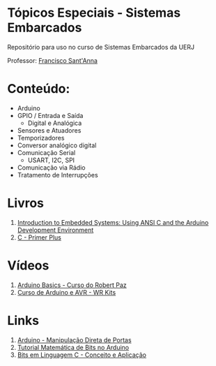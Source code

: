 # Tópicos Especiais - Sistemas Embarcados
Repositório para uso no curso de Sistemas Embarcados da UERJ

Professor: [Francisco Sant'Anna](https://github.com/fsantanna)

# Conteúdo:
- Arduino
- GPIO / Entrada e Saída
    - Digital e Analógica
- Sensores e Atuadores
- Temporizadores
- Conversor analógico digital
- Comunicação Serial
    - USART, I2C, SPI
- Comunicação via Rádio
- Tratamento de Interrupções

# Livros
1. [Introduction to Embedded Systems: Using ANSI C and the Arduino Development Environment](https://www.amazon.com/Introduction-Embedded-Systems-Development-Environment/dp/1608454983)
2. [C - Primer Plus](https://www.amazon.com/Primer-Plus-5th-Stephen-Prata/dp/0672326965)

# Vídeos
1. [Arduino Basics - Curso do Robert Paz](https://www.youtube.com/watch?v=9Q-3c0gQcok&list=PLifLftIJFUm-1iIAEPWvuSJTA50YKYD7J)
2. [Curso de Arduino e AVR - WR Kits](https://www.youtube.com/watch?v=S34PnG143sE&list=PLZ8dBTV2_5HSyOXhJ77d-iyt5Z_v_1DPM)

# Links
1. [Arduino - Manipulação Direta de Portas](http://renatoaloi.blogspot.com/2015/09/arduino-manipulacao-direta-de-portas.html)
2. [Tutorial Matemática de Bits no Arduino](http://renatoaloi.blogspot.com/2015/09/tutorial-matematica-de-bits-no-arduino.html)
3. [Bits em Linguagem C - Conceito e Aplicação](https://www.embarcados.com.br/bits-em-linguagem-c/)

